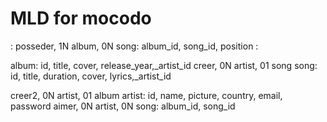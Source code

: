 # MLD for mocodo

:
posseder, 1N album, 0N song: album_id, song_id, position
:

album: id, title, cover, release_year,_artist_id
creer, 0N artist, 01 song
song: id, title, duration, cover, lyrics,_artist_id

creer2, 0N artist, 01 album
artist: id, name, picture, country, email, password
aimer, 0N artist, 0N song: album_id, song_id
